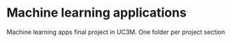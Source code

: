 # Machine learning applications

Machine learning apps final project in UC3M. One folder per project section
